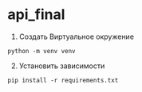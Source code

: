 # api_final
1. Создать Виртуальное окружение

`python -m venv venv`

2. Установить зависимости

`pip install -r requirements.txt`
